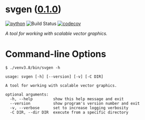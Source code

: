 <!--
    =====================================
    generator=datazen
    version=1.8.4
    hash=69da09631af001385f02330cd799759b
    =====================================
-->

# svgen ([0.1.0](https://pypi.org/project/svgen/))

[![python](https://img.shields.io/pypi/pyversions/svgen.svg)](https://pypi.org/project/svgen/)
![Build Status](https://github.com/vkottler/svgen/workflows/Python%20package/badge.svg)
[![codecov](https://codecov.io/gh/vkottler/svgen/branch/master/graphs/badge.svg?branch=master)](https://codecov.io/github/vkottler/svgen)

*A tool for working with scalable vector graphics.*

# Command-line Options

```
$ ./venv3.8/bin/svgen -h

usage: svgen [-h] [--version] [-v] [-C DIR]

A tool for working with scalable vector graphics.

optional arguments:
  -h, --help         show this help message and exit
  --version          show program's version number and exit
  -v, --verbose      set to increase logging verbosity
  -C DIR, --dir DIR  execute from a specific directory

```
